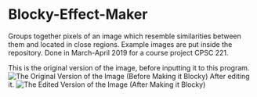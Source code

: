 # Blocky-Effect-Maker
Groups together pixels of an image which resemble similarities between them and located in close regions. Example images are put inside the repository. Done in March-April 2019 for a course project CPSC 221.

This is the original version of the image, before inputting it to this program.
![The Original Version of the Image (Before Making it Blocky)](https://i.ibb.co/PmwC5Ys/PA3pic1.png)
After editing it.
![The Edited Version of the Image (After Making it Blocky)](https://i.ibb.co/1r2LXsV/output-PA3pic1.png)
